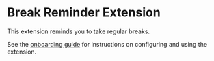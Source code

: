 # Break Reminder Extension

This extension reminds you to take regular breaks.

See the [onboarding guide](onboarding.html) for instructions on configuring and using the extension.

